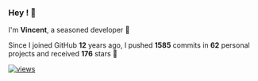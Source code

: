 ### Hey ! 👋

I'm **Vincent**, a seasoned developer 🫡

Since I joined GitHub **12** years ago, I pushed **1585** commits in **62** personal projects and received **176** stars 🥲

[![views](https://komarev.com/ghpvc/?username=vspiewak&style=flat&color=brightgreen&label=views&abbreviated=true)](https://github.com/vspiewak)